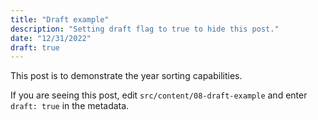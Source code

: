 ```yaml
---
title: "Draft example"
description: "Setting draft flag to true to hide this post."
date: "12/31/2022"
draft: true 
---
```


This post is to demonstrate the year sorting capabilities.

If you are seeing this post, edit `src/content/08-draft-example` and enter `draft: true` in the metadata.

